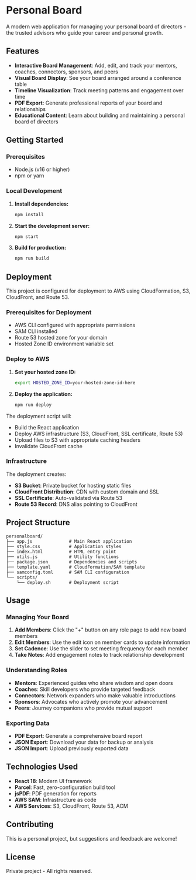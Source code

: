 # Personal Board

A modern web application for managing your personal board of directors - the trusted advisors who guide your career and personal growth.

## Features

- **Interactive Board Management**: Add, edit, and track your mentors, coaches, connectors, sponsors, and peers
- **Visual Board Display**: See your board arranged around a conference table
- **Timeline Visualization**: Track meeting patterns and engagement over time
- **PDF Export**: Generate professional reports of your board and relationships
- **Educational Content**: Learn about building and maintaining a personal board of directors

## Getting Started

### Prerequisites

- Node.js (v16 or higher)
- npm or yarn

### Local Development

1. **Install dependencies:**
   ```bash
   npm install
   ```

2. **Start the development server:**
   ```bash
   npm start
   ```

3. **Build for production:**
   ```bash
   npm run build
   ```

## Deployment

This project is configured for deployment to AWS using CloudFormation, S3, CloudFront, and Route 53.

### Prerequisites for Deployment

- AWS CLI configured with appropriate permissions
- SAM CLI installed
- Route 53 hosted zone for your domain
- Hosted Zone ID environment variable set

### Deploy to AWS

1. **Set your hosted zone ID:**
   ```bash
   export HOSTED_ZONE_ID=your-hosted-zone-id-here
   ```

2. **Deploy the application:**
   ```bash
   npm run deploy
   ```

The deployment script will:
- Build the React application
- Deploy AWS infrastructure (S3, CloudFront, SSL certificate, Route 53)
- Upload files to S3 with appropriate caching headers
- Invalidate CloudFront cache

### Infrastructure

The deployment creates:
- **S3 Bucket**: Private bucket for hosting static files
- **CloudFront Distribution**: CDN with custom domain and SSL
- **SSL Certificate**: Auto-validated via Route 53
- **Route 53 Record**: DNS alias pointing to CloudFront

## Project Structure

```
personalboard/
├── app.js              # Main React application
├── style.css           # Application styles
├── index.html          # HTML entry point
├── utils.js            # Utility functions
├── package.json        # Dependencies and scripts
├── template.yaml       # CloudFormation/SAM template
├── samconfig.toml      # SAM CLI configuration
└── scripts/
    └── deploy.sh       # Deployment script
```

## Usage

### Managing Your Board

1. **Add Members**: Click the "+" button on any role page to add new board members
2. **Edit Members**: Use the edit icon on member cards to update information
3. **Set Cadence**: Use the slider to set meeting frequency for each member
4. **Take Notes**: Add engagement notes to track relationship development

### Understanding Roles

- **Mentors**: Experienced guides who share wisdom and open doors
- **Coaches**: Skill developers who provide targeted feedback
- **Connectors**: Network expanders who make valuable introductions
- **Sponsors**: Advocates who actively promote your advancement
- **Peers**: Journey companions who provide mutual support

### Exporting Data

- **PDF Export**: Generate a comprehensive board report
- **JSON Export**: Download your data for backup or analysis
- **JSON Import**: Upload previously exported data

## Technologies Used

- **React 18**: Modern UI framework
- **Parcel**: Fast, zero-configuration build tool
- **jsPDF**: PDF generation for reports
- **AWS SAM**: Infrastructure as code
- **AWS Services**: S3, CloudFront, Route 53, ACM

## Contributing

This is a personal project, but suggestions and feedback are welcome!

## License

Private project - All rights reserved.